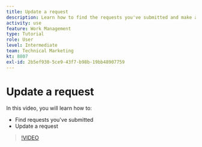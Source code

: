 ```yaml
---
title: Update a request
description: Learn how to find the requests you've submitted and make an update on those requests in [!DNL Adobe Workfront].
activity: use
feature: Work Management
type: Tutorial
role: User
level: Intermediate
team: Technical Marketing
kt: 8807
exl-id: 2b5ef930-5ce9-43f7-b98b-19bb48907759
---
```

# Update a request

In this video, you will learn how to:

* Find requests you've submitted
* Update a request

>[!VIDEO](https://video.tv.adobe.com/v/336091/?quality=12)
